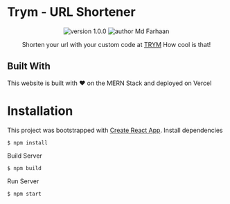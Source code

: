 # Trym - URL Shortener 
<p align="center">
    <img src="https://img.shields.io/badge/version-1.0.0-yellowgreen" alt="version 1.0.0"/>
    <img src="https://img.shields.io/badge/author-mdFarhaan-orange" alt="author Md Farhaan"/>
</p>

<p align="center">
  Shorten your url with your custom code at <a href="https://www.trym.ml/">TRYM</a> How cool is that!
</p>


## Built With
This website is built with ❤️ on the MERN Stack and deployed on Vercel

# Installation
This project was bootstrapped with [Create React App](https://github.com/facebook/create-react-app).
Install dependencies
```
$ npm install
```
Build Server
```
$ npm build
```
Run Server
```
$ npm start
```
